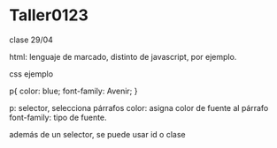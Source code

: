 # Taller0123

clase 29/04

html: lenguaje de marcado, distinto de javascript, por ejemplo.


css
ejemplo

p{
    color: blue;
    font-family: Avenir;
}

p: selector, selecciona párrafos
color: asigna color de fuente al párrafo
font-family: tipo de fuente.

además de un selector, se puede usar id o clase



